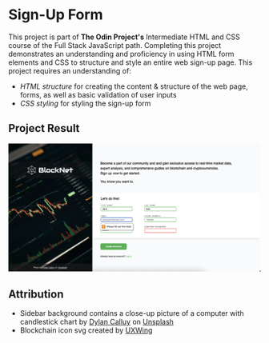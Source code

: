 # Sign-Up Form

This project is part of **The Odin Project's** Intermediate HTML and CSS course of the Full Stack JavaScript path. Completing this project demonstrates an understanding and proficiency in using HTML form elements and CSS to structure and style an entire web sign-up page. This project requires an understanding of:

- *HTML structure* for creating the content & structure of the web page, forms, as well as basic validation of user inputs
- *CSS styling* for styling the sign-up form

## Project Result

![A preview of the sign-up form](static/sign-up-form-preview.png)

## Attribution

- Sidebar background contains a close-up picture of a computer with candlestick chart by [Dylan Calluy](https://unsplash.com/@dylancalluy) on [Unsplash](https://unsplash.com/)
- Blockchain icon svg created by [UXWing](https://uxwing.com/blockchain-icon/)
